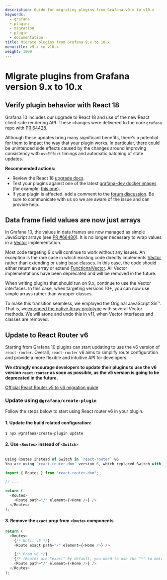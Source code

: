 ```yaml
---
description: Guide for migrating plugins from Grafana v9.x to v10.x
keywords:
  - grafana
  - plugins
  - migration
  - plugin
  - documentation
title: Migrate plugins from Grafana 9.x to 10.x
menutitle: v9.x to v10.x
weight: 1900
---
```


# Migrate plugins from Grafana version 9.x to 10.x

## Verify plugin behavior with React 18

Grafana 10 includes our upgrade to React 18 and use of the new React client-side rendering API. These changes were delivered to the core `grafana` repo with [PR 64428](https://github.com/grafana/grafana/pull/64428).

Although these updates bring many significant benefits, there's a potential for them to impact the way that your plugin works. In particular, there could be unintended side effects caused by the changes around improving consistency with `useEffect` timings and automatic batching of state updates.

**Recommended actions:**

- Review the React 18 [upgrade docs](https://react.dev/blog/2022/03/08/react-18-upgrade-guide).
- Test your plugins against one of the latest [grafana-dev docker images](https://hub.docker.com/r/grafana/grafana-dev/tags?page=1) (for example, [this one](https://hub.docker.com/layers/grafana/grafana-dev/10.0.0-111404pre/images/sha256-ac78acf54b44bd2ce7e68b796b1df47030da7f35e53b02bc3eec3f4de05f780f?context=explore)).
- If your plugin is affected, add a comment to the [forum discussion](https://community.grafana.com/t/grafana-10-is-upgrading-to-react-18/86051). Be sure to communicate with us so we are aware of the issue and can provide help.

## Data frame field values are now just arrays

In Grafana 10, the values in data frames are now managed as simple JavaScript arrays (see [PR #66480](https://github.com/grafana/grafana/issues/66480)). It is no longer necessary to wrap values in a [Vector<T>](https://github.com/grafana/grafana/blob/v9.5.x/packages/grafana-data/src/types/vector.ts) implementation.

Most code targeting 9.x will continue to work without any issues. An exception is the rare case in which existing code directly implements [Vector<T>](https://github.com/grafana/grafana/blob/v9.5.x/packages/grafana-data/src/types/vector.ts) rather than extending or using base classes. In this case, the code should either return an array or extend [FunctionalVector<T>](https://github.com/grafana/grafana/blob/v10.0.x/packages/grafana-data/src/vector/FunctionalVector.ts#L9). All Vector implementations have been deprecated and will be removed in the future.

When writing plugins that should run on 9.x, continue to use the Vector interfaces. In this case, when targeting versions 10+, you can now use simple arrays rather than wrapper classes.

To make this transition seamless, we employed the Original JavaScript Sin™. That is, we[extended the native Array prototype](https://github.com/grafana/grafana/blob/v10.0.x/packages/grafana-data/src/types/vector.ts) with several Vector methods. We will atone and undo this in v11, when Vector interfaces and classes are removed.

## Update to React Router v6

Starting from Grafana 10 plugins can start updating to use the v6 version of `react-router`. Overall, `react-router` v6 aims to simplify route configuration and provide a more flexible and intuitive API for developers.

**We strongly encourage developers to update their plugins to use the v6 version `react-router` as soon as possible, as the v5 version is going to be deprecated in the future.**

[Official React Router v5 to v6 migration guide](https://reactrouter.com/en/main/upgrading/v5)

### Update using `@grafana/create-plugin`

Follow the steps below to start using React router v6 in your plugin.

#### 1. Update the build related configuration:

```
$ npx @grafana/create-plugin update
```

#### 2. Use `<Routes>` instead of `<Switch>`

```typescript

Using Routes instead of Switch in `react-router` v6
You are using `react-router-dom` version 6, which replaced Switch with the Routes component

import { Routes } from "react-router-dom";

// ...

return (
  <Routes>
    <Route path="/" element={<Home />} />
  </Routes>
);
```

#### 3. Remove the `exact` prop from `<Route>` components

```typescript
return (
  <Routes>
    {/* Until v5 */}
    <Route exact path="/" element={<Home />} />

    {/* From v6 */}
    {/* (Routes are "exact" by default, you need to use the "*" to match sub-routes) */}
    <Route path="/" element={<Home />} />
  </Routes>
);
```
